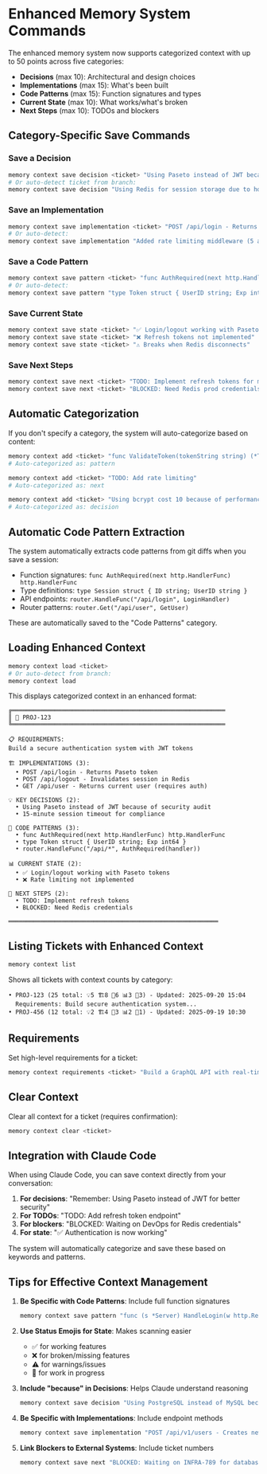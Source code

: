 # Enhanced Memory System Commands

The enhanced memory system now supports categorized context with up to 50 points across five categories:
- **Decisions** (max 10): Architectural and design choices
- **Implementations** (max 15): What's been built
- **Code Patterns** (max 15): Function signatures and types
- **Current State** (max 10): What works/what's broken
- **Next Steps** (max 10): TODOs and blockers

## Category-Specific Save Commands

### Save a Decision
```bash
memory context save decision <ticket> "Using Paseto instead of JWT because of security audit"
# Or auto-detect ticket from branch:
memory context save decision "Using Redis for session storage due to horizontal scaling"
```

### Save an Implementation
```bash
memory context save implementation <ticket> "POST /api/login - Returns Paseto token with 15min expiry"
# Or auto-detect:
memory context save implementation "Added rate limiting middleware (5 attempts/min)"
```

### Save a Code Pattern
```bash
memory context save pattern <ticket> "func AuthRequired(next http.HandlerFunc) http.HandlerFunc"
# Or auto-detect:
memory context save pattern "type Token struct { UserID string; Exp int64 }"
```

### Save Current State
```bash
memory context save state <ticket> "✅ Login/logout working with Paseto tokens"
memory context save state <ticket> "❌ Refresh tokens not implemented"
memory context save state <ticket> "⚠️ Breaks when Redis disconnects"
```

### Save Next Steps
```bash
memory context save next <ticket> "TODO: Implement refresh tokens for mobile app"
memory context save next <ticket> "BLOCKED: Need Redis prod credentials from DevOps"
```

## Automatic Categorization

If you don't specify a category, the system will auto-categorize based on content:

```bash
memory context add <ticket> "func ValidateToken(tokenString string) (*Token, error)"
# Auto-categorized as: pattern

memory context add <ticket> "TODO: Add rate limiting"
# Auto-categorized as: next

memory context add <ticket> "Using bcrypt cost 10 because of performance constraints"
# Auto-categorized as: decision
```

## Automatic Code Pattern Extraction

The system automatically extracts code patterns from git diffs when you save a session:
- Function signatures: `func AuthRequired(next http.HandlerFunc) http.HandlerFunc`
- Type definitions: `type Session struct { ID string; UserID string }`
- API endpoints: `router.HandleFunc("/api/login", LoginHandler)`
- Router patterns: `router.Get("/api/user", GetUser)`

These are automatically saved to the "Code Patterns" category.

## Loading Enhanced Context

```bash
memory context load <ticket>
# Or auto-detect from branch:
memory context load
```

This displays categorized context in an enhanced format:

```
╔════════════════════════════════════════════════════════════
║ 🎯 PROJ-123
╚════════════════════════════════════════════════════════════

📋 REQUIREMENTS:
Build a secure authentication system with JWT tokens

🏗️ IMPLEMENTATIONS (3):
  • POST /api/login - Returns Paseto token
  • POST /api/logout - Invalidates session in Redis
  • GET /api/user - Returns current user (requires auth)

💡 KEY DECISIONS (2):
  • Using Paseto instead of JWT because of security audit
  • 15-minute session timeout for compliance

🔧 CODE PATTERNS (3):
  • func AuthRequired(next http.HandlerFunc) http.HandlerFunc
  • type Token struct { UserID string; Exp int64 }
  • router.HandleFunc("/api/*", AuthRequired(handler))

📊 CURRENT STATE (2):
  • ✅ Login/logout working with Paseto tokens
  • ❌ Rate limiting not implemented

📝 NEXT STEPS (2):
  • TODO: Implement refresh tokens
  • BLOCKED: Need Redis credentials

═══════════════════════════════════════════════════════════
```

## Listing Tickets with Enhanced Context

```bash
memory context list
```

Shows all tickets with context counts by category:
```
• PROJ-123 (25 total: 💡5 🏗️8 🔧6 📊3 📝3) - Updated: 2025-09-20 15:04
  Requirements: Build secure authentication system...
• PROJ-456 (12 total: 💡2 🏗️4 🔧3 📊2 📝1) - Updated: 2025-09-19 10:30
```

## Requirements

Set high-level requirements for a ticket:
```bash
memory context requirements <ticket> "Build a GraphQL API with real-time subscriptions and authentication"
```

## Clear Context

Clear all context for a ticket (requires confirmation):
```bash
memory context clear <ticket>
```

## Integration with Claude Code

When using Claude Code, you can save context directly from your conversation:

1. **For decisions**: "Remember: Using Paseto instead of JWT for better security"
2. **For TODOs**: "TODO: Add refresh token endpoint"
3. **For blockers**: "BLOCKED: Waiting on DevOps for Redis credentials"
4. **For state**: "✅ Authentication is now working"

The system will automatically categorize and save these based on keywords and patterns.

## Tips for Effective Context Management

1. **Be Specific with Code Patterns**: Include full function signatures
   ```bash
   memory context save pattern "func (s *Server) HandleLogin(w http.ResponseWriter, r *http.Request)"
   ```

2. **Use Status Emojis for State**: Makes scanning easier
   - ✅ for working features
   - ❌ for broken/missing features
   - ⚠️ for warnings/issues
   - 🚧 for work in progress

3. **Include "because" in Decisions**: Helps Claude understand reasoning
   ```bash
   memory context save decision "Using PostgreSQL instead of MySQL because of better JSON support"
   ```

4. **Be Specific with Implementations**: Include endpoint methods
   ```bash
   memory context save implementation "POST /api/v1/users - Creates new user with email validation"
   ```

5. **Link Blockers to External Systems**: Include ticket numbers
   ```bash
   memory context save next "BLOCKED: Waiting on INFRA-789 for database credentials"
   ```